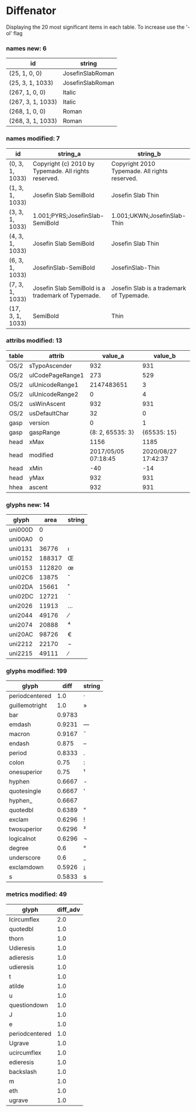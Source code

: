 # Diffenator

Displaying the 20 most significant items in each table. To increase use the '-ol' flag


### names new: 6

id | string
--- | --- | 
(25, 1, 0, 0) | JosefinSlabRoman
(25, 3, 1, 1033) | JosefinSlabRoman
(267, 1, 0, 0) | Italic
(267, 3, 1, 1033) | Italic
(268, 1, 0, 0) | Roman
(268, 3, 1, 1033) | Roman

### names modified: 7

id | string_a | string_b
--- | --- | --- | 
(0, 3, 1, 1033) | Copyright (c) 2010 by Typemade. All rights reserved. | Copyright 2010 Typemade. All rights reserved.
(1, 3, 1, 1033) | Josefin Slab SemiBold | Josefin Slab Thin
(3, 3, 1, 1033) | 1.001;PYRS;JosefinSlab-SemiBold | 1.001;UKWN;JosefinSlab-Thin
(4, 3, 1, 1033) | Josefin Slab SemiBold | Josefin Slab Thin
(6, 3, 1, 1033) | JosefinSlab-SemiBold | JosefinSlab-Thin
(7, 3, 1, 1033) | Josefin Slab SemiBold is a trademark of Typemade. | Josefin Slab is a trademark of Typemade.
(17, 3, 1, 1033) | SemiBold | Thin

### attribs modified: 13

table | attrib | value_a | value_b
--- | --- | --- | --- | 
OS/2 | sTypoAscender | 932 | 931
OS/2 | ulCodePageRange1 | 273 | 529
OS/2 | ulUnicodeRange1 | 2147483651 | 3
OS/2 | ulUnicodeRange2 | 0 | 4
OS/2 | usWinAscent | 932 | 931
OS/2 | usDefaultChar | 32 | 0
gasp | version | 0 | 1
gasp | gaspRange | {8: 2, 65535: 3} | {65535: 15}
head | xMax | 1156 | 1185
head | modified | 2017/05/05 07:18:45 | 2020/08/27 17:42:37
head | xMin | -40 | -14
head | yMax | 932 | 931
hhea | ascent | 932 | 931

### glyphs new: 14

glyph | area | string
--- | --- | --- | 
uni000D | 0 | 
uni00A0 | 0 |  
uni0131 | 36776 | ı
uni0152 | 188317 | Œ
uni0153 | 112820 | œ
uni02C6 | 13875 | ˆ
uni02DA | 15661 | ˚
uni02DC | 12721 | ˜
uni2026 | 11913 | …
uni2044 | 49176 | ⁄
uni2074 | 20888 | ⁴
uni20AC | 98726 | €
uni2212 | 22170 | −
uni2215 | 49111 | ∕

### glyphs modified: 199

glyph | diff | string
--- | --- | --- | 
periodcentered | 1.0 | ·
guillemotright | 1.0 | »
bar | 0.9783 | |
emdash | 0.9231 | —
macron | 0.9167 | ¯
endash | 0.875 | –
period | 0.8333 | .
colon | 0.75 | :
onesuperior | 0.75 | ¹
hyphen | 0.6667 | -
quotesingle | 0.6667 | '
hyphen_ | 0.6667 | ­
quotedbl | 0.6389 | "
exclam | 0.6296 | !
twosuperior | 0.6296 | ²
logicalnot | 0.6296 | ¬
degree | 0.6 | °
underscore | 0.6 | _
exclamdown | 0.5926 | ¡
s | 0.5833 | s

### metrics modified: 49

glyph | diff_adv
--- | --- | 
Icircumflex | 2.0
quotedbl | 1.0
thorn | 1.0
Udieresis | 1.0
adieresis | 1.0
udieresis | 1.0
t | 1.0
atilde | 1.0
u | 1.0
questiondown | 1.0
J | 1.0
e | 1.0
periodcentered | 1.0
Ugrave | 1.0
ucircumflex | 1.0
edieresis | 1.0
backslash | 1.0
m | 1.0
eth | 1.0
ugrave | 1.0